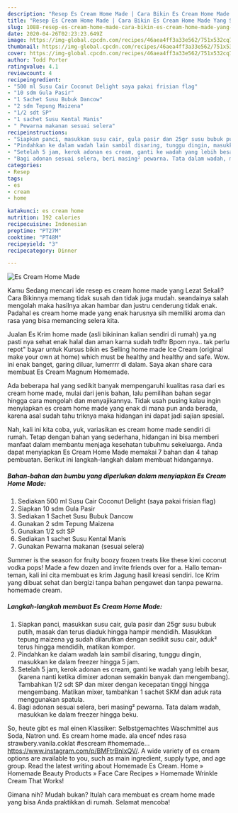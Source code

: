 ```yaml
---
description: "Resep Es Cream Home Made | Cara Bikin Es Cream Home Made Yang Sedap"
title: "Resep Es Cream Home Made | Cara Bikin Es Cream Home Made Yang Sedap"
slug: 1088-resep-es-cream-home-made-cara-bikin-es-cream-home-made-yang-sedap
date: 2020-04-26T02:23:23.649Z
image: https://img-global.cpcdn.com/recipes/46aea4ff3a33e562/751x532cq70/es-cream-home-made-foto-resep-utama.jpg
thumbnail: https://img-global.cpcdn.com/recipes/46aea4ff3a33e562/751x532cq70/es-cream-home-made-foto-resep-utama.jpg
cover: https://img-global.cpcdn.com/recipes/46aea4ff3a33e562/751x532cq70/es-cream-home-made-foto-resep-utama.jpg
author: Todd Porter
ratingvalue: 4.1
reviewcount: 4
recipeingredient:
- "500 ml Susu Cair Coconut Delight saya pakai frisian flag"
- "10 sdm Gula Pasir"
- "1 Sachet Susu Bubuk Dancow"
- "2 sdm Tepung Maizena"
- "1/2 sdt SP"
- "1 sachet Susu Kental Manis"
- " Pewarna makanan sesuai selera"
recipeinstructions:
- "Siapkan panci, masukkan susu cair, gula pasir dan 25gr susu bubuk putih, masak dan terus diaduk hingga hampir mendidih. Masukkan tepung maizena yg sudah dilarutkan dengan sedikit susu cair, aduk² terus hingga mendidih, matikan kompor."
- "Pindahkan ke dalam wadah lain sambil disaring, tunggu dingin, masukkan ke dalam freezer hingga 5 jam."
- "Setelah 5 jam, kerok adonan es cream, ganti ke wadah yang lebih besar, (karena nanti ketika dimixer adonan semakin banyak dan mengembang). Tambahkan 1/2 sdt SP dan mixer dengan kecepatan tinggi hingga mengembang. Matikan mixer, tambahkan 1 sachet SKM dan aduk rata menggunakan spatula."
- "Bagi adonan sesuai selera, beri masing² pewarna. Tata dalam wadah, masukkan ke dalam freezer hingga beku."
categories:
- Resep
tags:
- es
- cream
- home

katakunci: es cream home 
nutrition: 192 calories
recipecuisine: Indonesian
preptime: "PT27M"
cooktime: "PT48M"
recipeyield: "3"
recipecategory: Dinner

---
```



![Es Cream Home Made](https://img-global.cpcdn.com/recipes/46aea4ff3a33e562/751x532cq70/es-cream-home-made-foto-resep-utama.jpg)

Kamu Sedang mencari ide resep es cream home made yang Lezat Sekali? Cara Bikinnya memang tidak susah dan tidak juga mudah. seandainya salah mengolah maka hasilnya akan hambar dan justru cenderung tidak enak. Padahal es cream home made yang enak harusnya sih memiliki aroma dan rasa yang bisa memancing selera kita.

Jualan Es Krim home made (asli bikininan kalian sendiri di rumah) ya.ng pasti nya sehat enak halal dan aman karna sudah trdftr Bpom nya.. tak perlu repot&#34; bayar untuk Kursus bikin es Selling home made Ice Cream (original make your own at home) which must be healthy and healthy and safe. Wow. ini enak banget, garing diluar, lumerrrr di dalam. Saya akan share cara membuat Es Cream Magnum Homemade.

Ada beberapa hal yang sedikit banyak mempengaruhi kualitas rasa dari es cream home made, mulai dari jenis bahan, lalu pemilihan bahan segar hingga cara mengolah dan menyajikannya. Tidak usah pusing kalau ingin menyiapkan es cream home made yang enak di mana pun anda berada, karena asal sudah tahu triknya maka hidangan ini dapat jadi sajian spesial.


Nah, kali ini kita coba, yuk, variasikan es cream home made sendiri di rumah. Tetap dengan bahan yang sederhana, hidangan ini bisa memberi manfaat dalam membantu menjaga kesehatan tubuhmu sekeluarga. Anda dapat menyiapkan Es Cream Home Made memakai 7 bahan dan 4 tahap pembuatan. Berikut ini langkah-langkah dalam membuat hidangannya.

<!--inarticleads1-->

##### Bahan-bahan dan bumbu yang diperlukan dalam menyiapkan Es Cream Home Made:

1. Sediakan 500 ml Susu Cair Coconut Delight (saya pakai frisian flag)
1. Siapkan 10 sdm Gula Pasir
1. Sediakan 1 Sachet Susu Bubuk Dancow
1. Gunakan 2 sdm Tepung Maizena
1. Gunakan 1/2 sdt SP
1. Sediakan 1 sachet Susu Kental Manis
1. Gunakan  Pewarna makanan (sesuai selera)


Summer is the season for fruity boozy frozen treats like these kiwi coconut vodka pops! Made a few dozen and invite friends over for a. Hallo teman-teman, kali ini cita membuat es krim Jagung hasil kreasi sendiri. Ice Krim yang dibuat sehat dan bergizi tanpa bahan pengawet dan tanpa pewarna. homemade cream. 

<!--inarticleads2-->

##### Langkah-langkah membuat Es Cream Home Made:

1. Siapkan panci, masukkan susu cair, gula pasir dan 25gr susu bubuk putih, masak dan terus diaduk hingga hampir mendidih. Masukkan tepung maizena yg sudah dilarutkan dengan sedikit susu cair, aduk² terus hingga mendidih, matikan kompor.
1. Pindahkan ke dalam wadah lain sambil disaring, tunggu dingin, masukkan ke dalam freezer hingga 5 jam.
1. Setelah 5 jam, kerok adonan es cream, ganti ke wadah yang lebih besar, (karena nanti ketika dimixer adonan semakin banyak dan mengembang). Tambahkan 1/2 sdt SP dan mixer dengan kecepatan tinggi hingga mengembang. Matikan mixer, tambahkan 1 sachet SKM dan aduk rata menggunakan spatula.
1. Bagi adonan sesuai selera, beri masing² pewarna. Tata dalam wadah, masukkan ke dalam freezer hingga beku.


So, heute gibt es mal einen Klassiker: Selbstgemachtes Waschmittel aus Soda, Natron und. Es cream home made. ala encef ndes rasa strawbery.vanila.coklat #escream #homemade… https://www.instagram.com/p/BMFtrBnlxQV/. A wide variety of es cream options are available to you, such as main ingredient, supply type, and age group. Read the latest writing about Homemade Es Cream. Home » Homemade Beauty Products » Face Care Recipes » Homemade Wrinkle Cream That Works! 

Gimana nih? Mudah bukan? Itulah cara membuat es cream home made yang bisa Anda praktikkan di rumah. Selamat mencoba!
